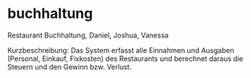 # buchhaltung
Restaurant Buchhaltung, Daniel, Joshua, Vanessa

Kurzbeschreibung: Das System erfasst alle Einnahmen und Ausgaben (Personal, Einkauf, Fixkosten) des Restaurants und berechnet daraus die Steuern und den Gewinn bzw. Verlust.